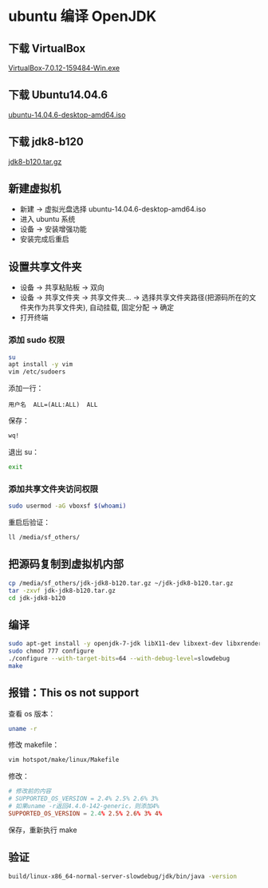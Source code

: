 # ubuntu 编译 OpenJDK

## 下载 VirtualBox

[VirtualBox-7.0.12-159484-Win.exe](https://download.virtualbox.org/virtualbox/7.0.12/VirtualBox-7.0.12-159484-Win.exe)

## 下载 Ubuntu14.04.6

[ubuntu-14.04.6-desktop-amd64.iso](https://releases.ubuntu.com/14.04/ubuntu-14.04.6-desktop-amd64.iso)

## 下载 jdk8-b120

[jdk8-b120.tar.gz](https://github.com/openjdk/jdk/archive/refs/tags/jdk8-b120.tar.gz)

## 新建虚拟机

- 新建 -> 虚拟光盘选择 ubuntu-14.04.6-desktop-amd64.iso
- 进入 ubuntu 系统
- 设备 -> 安装增强功能
- 安装完成后重启

## 设置共享文件夹

- 设备 -> 共享粘贴板 -> 双向
- 设备 -> 共享文件夹 -> 共享文件夹... -> 选择共享文件夹路径(把源码所在的文件夹作为共享文件夹), 自动挂载, 固定分配 -> 确定
- 打开终端

### 添加 sudo 权限

```sh
su
apt install -y vim
vim /etc/sudoers
```

添加一行：

```
用户名  ALL=(ALL:ALL)  ALL
```

保存：

```sh
wq!
```

退出 su：

```sh
exit
```

### 添加共享文件夹访问权限

```sh
sudo usermod -aG vboxsf $(whoami)
```

重启后验证：

```sh
ll /media/sf_others/
```

## 把源码复制到虚拟机内部

```sh
cp /media/sf_others/jdk-jdk8-b120.tar.gz ~/jdk-jdk8-b120.tar.gz
tar -zxvf jdk-jdk8-b120.tar.gz
cd jdk-jdk8-b120
```

## 编译

```sh
sudo apt-get install -y openjdk-7-jdk libX11-dev libxext-dev libxrender-dev libxtst-dev libxt-dev libcups2-dev libfreetype6-dev libasound2-dev
sudo chmod 777 configure
./configure --with-target-bits=64 --with-debug-level=slowdebug
make
```

## 报错：This os not support

查看 os 版本：

```sh
uname -r
```

修改 makefile：

```sh
vim hotspot/make/linux/Makefile
```

修改：

```conf
# 修改前的内容
# SUPPORTED_OS_VERSION = 2.4% 2.5% 2.6% 3%
# 如果uname -r返回4.4.0-142-generic，则添加4%
SUPPORTED_OS_VERSION = 2.4% 2.5% 2.6% 3% 4%
```

保存，重新执行 make

## 验证

```sh
build/linux-x86_64-normal-server-slowdebug/jdk/bin/java -version
```
